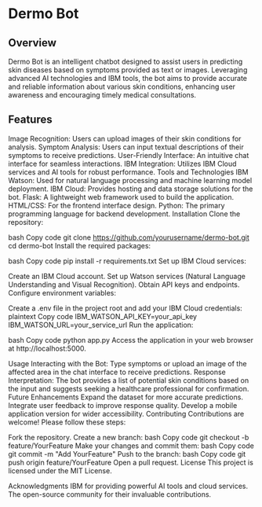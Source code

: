 # Dermo Bot
## Overview
Dermo Bot is an intelligent chatbot designed to assist users in predicting skin diseases based on symptoms provided as text or images. Leveraging advanced AI technologies and IBM tools, the bot aims to provide accurate and reliable information about various skin conditions, enhancing user awareness and encouraging timely medical consultations.

## Features
Image Recognition: Users can upload images of their skin conditions for analysis.
Symptom Analysis: Users can input textual descriptions of their symptoms to receive predictions.
User-Friendly Interface: An intuitive chat interface for seamless interactions.
IBM Integration: Utilizes IBM Cloud services and AI tools for robust performance.
Tools and Technologies
IBM Watson: Used for natural language processing and machine learning model deployment.
IBM Cloud: Provides hosting and data storage solutions for the bot.
Flask: A lightweight web framework used to build the application.
HTML/CSS: For the frontend interface design.
Python: The primary programming language for backend development.
Installation
Clone the repository:

bash
Copy code
git clone https://github.com/yourusername/dermo-bot.git
cd dermo-bot
Install the required packages:

bash
Copy code
pip install -r requirements.txt
Set up IBM Cloud services:

Create an IBM Cloud account.
Set up Watson services (Natural Language Understanding and Visual Recognition).
Obtain API keys and endpoints.
Configure environment variables:

Create a .env file in the project root and add your IBM Cloud credentials:
plaintext
Copy code
IBM_WATSON_API_KEY=your_api_key
IBM_WATSON_URL=your_service_url
Run the application:

bash
Copy code
python app.py
Access the application in your web browser at http://localhost:5000.

Usage
Interacting with the Bot: Type symptoms or upload an image of the affected area in the chat interface to receive predictions.
Response Interpretation: The bot provides a list of potential skin conditions based on the input and suggests seeking a healthcare professional for confirmation.
Future Enhancements
Expand the dataset for more accurate predictions.
Integrate user feedback to improve response quality.
Develop a mobile application version for wider accessibility.
Contributing
Contributions are welcome! Please follow these steps:

Fork the repository.
Create a new branch:
bash
Copy code
git checkout -b feature/YourFeature
Make your changes and commit them:
bash
Copy code
git commit -m "Add YourFeature"
Push to the branch:
bash
Copy code
git push origin feature/YourFeature
Open a pull request.
License
This project is licensed under the MIT License.

Acknowledgments
IBM for providing powerful AI tools and cloud services.
The open-source community for their invaluable contributions.
